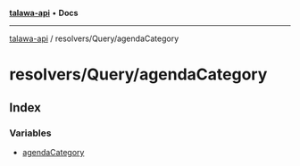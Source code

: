 [**talawa-api**](../../../README.md) • **Docs**

***

[talawa-api](../../../modules.md) / resolvers/Query/agendaCategory

# resolvers/Query/agendaCategory

## Index

### Variables

- [agendaCategory](variables/agendaCategory.md)
